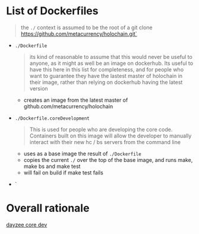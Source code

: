 # List of Dockerfiles
> the `./` context is assumed to be the root of a 
> git clone https://github.com/metacurrency/holochain.git`

* `./Dockerfile`
  > its kind of reasonable to assume that this would never be useful to anyone, as it might as well be an image on dockerhub. Its useful to have this here in this list for completeness, and for people who want to guarantee they have the lastest master of holochain in their image, rather than relying on dockerhub having the latest version
  * creates an image from the latest master of github.com/metacurrency/holochain
* `./Dockerfile.coreDevelopment`
  > This is used for people who are developing the core code. Containers built on this image will allow the developer to manually interact with their new hc / bs servers from the command line
  * uses as a base image the result of `./Dockerfile`
  * copies the current `./` over the top of the base image, and runs make, make bs and make test
  * will fail on build if make test fails
  
* `

# Overall rationale



[dayzee core dev](dayzeecoredev)